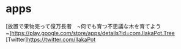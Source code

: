 # apps
[放置で果物売って億万長者　~何でも育つ不思議な木を育てよう~]https://play.google.com/store/apps/details?id=com.IlakaPot.Tree
[Twitter]https://twitter.com/IlakaPot
